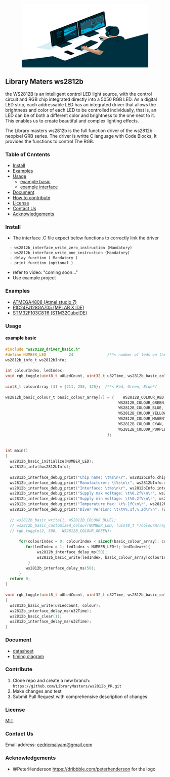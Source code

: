 
<div align=center>
<img src="Document/Image/avento.png" width="400" height="200"/>
</div>

## Library Maters ws2812b 

 the WS2812B is an intelligent control LED light source, with the control circuit and RGB chip integrated directly into a 5050 RGB LED. 
 As a digital LED strip, each addressable LED has an integrated driver that allows the brightness and color of each LED to be controlled individually, 
 that is, an LED can be of both a different color and brightness to the one next to it. This enables us to create beautiful and complex lighting effects.

The Library masters ws2812b is the full function driver of the ws2812b neopixel GRB series. The driver is writte C language with Code Blocks, It provides the functions to control The RGB.

### Table of Cnntents

  - [Install](#Install)
  - [Examples](#Examples)
  - [Usage](#Usage)
    - [example basic](#example-basic)
    - [example interface](#example-interface)
  - [Document](#Document)
  - [How to contribute](#Contribute)
  - [License](#License)
  - [Contact Us](#Contact-Us)
  - [Acknowledgements](#Acknowledgements)

  ### Install
  
  - The interface .C file expect below functions to correctly link the driver
  ```
    - ws2812b_interface_write_zero_instruction (Mandatory)
    - ws2812b_interface_write_one_instruction (Mandatory)
    - delay function ( Mandatory )
    - print function (optional )
  ```
  - refer to video: "coming soon..."
  - Use example project 

  ### Examples
  - [ATMEGA4808 (Atmel studio 7)](https://github.com/LibraryMasters/ws2812b/tree/master/Project%20Example/RGB_WS2812_ATMEGA4809)
  - [PIC24FJ128GA705 (MPLAB X IDE)](https://github.com/LibraryMasters/ws2812b/tree/master/Project%20Example/RGB_WS2812_PIC24FJ128GA705/RGB_WS2818)
  - [STM32F103C8T6 (STM32CubeIDE)](https://github.com/LibraryMasters/ws2812b/tree/master/Project%20Example/RGB_WS2812_STM32F103C8T6)
  ### Usage
  #### example basic
  
  ```C
#include "ws2812B_driver_basic.h"
#define NUMBER_LED          24               /**< number of leds on the strip */
ws2812b_info_t ws2812bInfo;

int colourIndex, ledIndex;
void rgb_toggle(uint8_t u8LedCount, uint32_t u32Time, ws2812b_basic_colour_t colour);

uint8_t colourArray [3] = {211, 255, 125};  /**< Red, Green, Blue*/

ws2812b_basic_colour_t basic_colour_array[7] = {    WS2812B_COLOUR_RED,
                                                    WS2812B_COLOUR_GREEN,
                                                    WS2812B_COLOUR_BLUE,
                                                    WS2812B_COLOUR_YELLOW,
                                                    WS2812B_COLOUR_MAGENTA,
                                                    WS2812B_COLOUR_CYAN,
                                                    WS2812B_COLOUR_PURPLE
                                               };


int main()
{
    ws2812b_basic_initialize(NUMBER_LED);
    ws2812b_info(&ws2812bInfo);

    ws2812b_interface_debug_print("Chip name: \t%s\n\r", ws2812bInfo.chip_Name);
    ws2812b_interface_debug_print("Manufacturer: \t%s\n\r", ws2812bInfo.manufacturer_name);
    ws2812b_interface_debug_print("Interface: \t%s\n\r", ws2812bInfo.interface);
    ws2812b_interface_debug_print("Supply max voltage: \t%0.2fV\n\r", ws2812bInfo.supply_Voltage_max_V);
    ws2812b_interface_debug_print("Supply min voltage: \t%0.2fV\n\r", ws2812bInfo.supply_voltage_min_v);
    ws2812b_interface_debug_print("Temperature Max: \t%.1fC\n\r", ws2812bInfo.temperature_max);
    ws2812b_interface_debug_print("Diver Version: \t\tV%.1f.%.2d\r\n", (ws2812bInfo.driver_version / 1000), (uint8_t)(ws2812bInfo.driver_version - (uint8_t)(ws2812bInfo.driver_version / 100)*100));

    // ws2812b_basic_write(1, WS2812B_COLOUR_BLUE);
    // ws2812b_basic_customized_colour(NUMBER_LED, (uint8_t *)colourArray);                 /**< write custom colour on 24 led */
    // rgb_toggle(2, 500,  WS2812B_COLOUR_GREEN);                                          /**< toggle 2 LEDs green*/

        for(colourIndex = 0; colourIndex < sizeof(basic_colour_array); colourIndex++){
           for(ledIndex = 1; ledIndex < NUMBER_LED+1; ledIndex++){
                ws2812b_interface_delay_ms(50);
                ws2812b_basic_write(ledIndex, basic_colour_array[colourIndex]);              /**< loop through different colours */
            }
           ws2812b_interface_delay_ms(50);
        }
    return 0;
}

void rgb_toggle(uint8_t u8LedCount, uint32_t u32Time, ws2812b_basic_colour_t colour)
{
    ws2812b_basic_write(u8LedCount, colour);
    ws2812b_interface_delay_ms(u32Time);
    ws2812b_basic_clear(1);
    ws2812b_interface_delay_ms(u32Time);
}
  ```
  
 ### Document
  - [datasheet](https://github.com/LibraryMasters/ws2812b/blob/master/Document/Datasheet/WS2812B.pdf)
  - [timing diagram](https://github.com/LibraryMasters/ws2812b/blob/master/Document/ws2812%20neopixel%20RGB%20timing%20diagram.pdf)
  
  ### Contribute
   1. Clone repo and create a new branch: ```https://github.com/LibraryMasters/ws2812b_PR.git```
   2. Make changes and test
   3. Submit Pull Request with comprehensive description of changes
  ### License
  [MIT](https://choosealicense.com/licenses/mit/)
### Contact Us

Email address: cedricmalyam@gmail.com

### Acknowledgements 
- @PeterHenderson https://dribbble.com/peterhenderson for the logo

